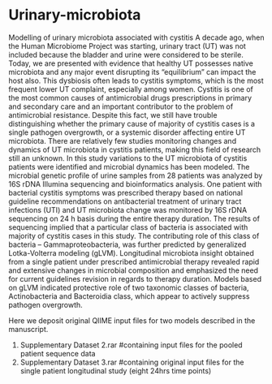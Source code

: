 # Urinary-microbiota
Modelling of urinary microbiota associated with cystitis
A decade ago, when the Human Microbiome Project was starting, urinary tract (UT) was not included because the bladder and urine were considered to be sterile. Today, we are presented with evidence that healthy UT possesses native microbiota and any major event disrupting its “equilibrium” can impact the host also. This dysbiosis often leads to cystitis symptoms, which is the most frequent lower UT complaint, especially among women. Cystitis is one of the most common causes of antimicrobial drugs prescriptions in primary and secondary care and an important contributor to the problem of antimicrobial resistance. Despite this fact, we still have trouble distinguishing whether the primary cause of majority of cystitis cases is a single pathogen overgrowth, or a systemic disorder affecting entire UT microbiota. There are relatively few studies monitoring changes and dynamics of UT microbiota in cystitis patients, making this field of research still an unknown. In this study variations to the UT microbiota of cystitis patients were identified and microbial dynamics has been modeled. The microbial genetic profile of urine samples from 28 patients was analyzed by 16S rDNA Illumina sequencing and bioinformatics analysis. One patient with bacterial cystitis symptoms was prescribed therapy based on national guideline recommendations on antibacterial treatment of urinary tract infections (UTI) and UT microbiota change was monitored by 16S rDNA sequencing on 24 h basis during the entire therapy duration. The results of sequencing implied that a particular class of bacteria is associated with majority of cystitis cases in this study. The contributing role of this class of bacteria – Gammaproteobacteria, was further predicted by generalized Lotka-Volterra modeling (gLVM). Longitudinal microbiota insight obtained from a single patient under prescribed antimicrobial therapy revealed rapid and extensive changes in microbial composition and emphasized the need for current guidelines revision in regards to therapy duration. Models based on gLVM indicated protective role of two taxonomic classes of bacteria, Actinobacteria and Bacteroidia class, which appear to actively suppress pathogen overgrowth. 

Here we deposit original QIIME input files for two models described in the manuscript. 

1.  Supplementary Dataset 2.rar #containing input files for the pooled patient sequence data
2.  Supplementary Dataset 3.rar #containing original input files for the single patient longitudinal study (eight 24hrs time points)
